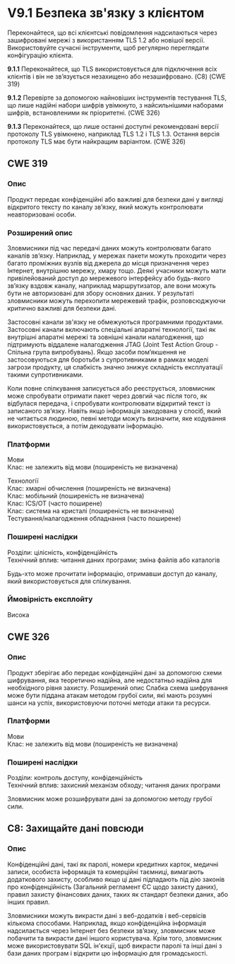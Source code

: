 # V9.1 Безпека зв'язку з клієнтом

Переконайтеся, що всі клієнтські повідомлення надсилаються через зашифровані мережі з використанням TLS 1.2 або новішої версії. Використовуйте сучасні інструменти, щоб регулярно переглядати конфігурацію клієнта.

**9.1.1** Переконайтеся, що TLS використовується для підключення всіх клієнтів і він не зв’язується незахищено або незашифровано. (C8) (CWE 319)

**9.1.2** Перевірте за допомогою найновіших інструментів тестування TLS, що лише надійні набори шифрів увімкнуто, з найсильнішими наборами шифрів, встановленими як пріоритетні. (CWE 326)

**9.1.3** Переконайтеся, що лише останні доступні рекомендовані версії протоколу TLS увімкнено, наприклад TLS 1.2 і TLS 1.3. Остання версія протоколу TLS має бути найкращим варіантом. (CWE 326)

## CWE 319
### Опис
Продукт передає конфіденційні або важливі для безпеки дані у вигляді відкритого тексту по каналу зв’язку, який можуть контролювати неавторизовані особи.
### Розширений опис
Зловмисники під час передачі даних можуть контролювати багато каналів зв’язку. Наприклад, у мережах пакети можуть проходити через багато проміжних вузлів від джерела до місця призначення через Інтернет, внутрішню мережу, хмару тощо. Деякі учасники можуть мати привілейований доступ до мережевого інтерфейсу або будь-якого зв’язку вздовж каналу, наприклад маршрутизатор, але вони можуть бути не авторизовані для збору основних даних. У результаті зловмисники можуть перехопити мережевий трафік, розповсюджуючи критично важливі для безпеки дані.

Застосовні канали зв'язку не обмежуються програмними продуктами. Застосовні канали включають спеціальні апаратні технології, такі як внутрішні апаратні мережі та зовнішні канали налагодження, що підтримують віддалене налагодження JTAG (Joint Test Action Group - Спільна група випробувань). Якщо засоби пом’якшення не застосовуються для боротьби з супротивниками в рамках моделі загрози продукту, ця слабкість значно знижує складність експлуатації такими супротивниками.

Коли повне спілкування записується або реєструється, зловмисник може спробувати отримати пакет через довгий час після того, як відбулася передача, і спробувати контролювати відкритий текст із записаного зв’язку. Навіть якщо інформація закодована у спосіб, який не читається людиною, певні методи можуть визначити, яке кодування використовується, а потім декодувати інформацію.

### Платформи
Мови</br>
Клас: не залежить від мови (поширеність не визначена)

Технології</br>
Клас: хмарні обчислення (поширеність не визначена)</br>
Клас: мобільний (поширеність не визначена)</br>
Клас: ICS/OT (часто поширене)</br>
Клас: система на кристалі (поширеність не визначена)</br>
Тестування/налагодження обладнання (часто поширене)</br>

### Поширені наслідки
Розділи: цілісність, конфіденційність</br>
Технічний вплив: читання даних програми; зміна файлів або каталогів

Будь-хто може прочитати інформацію, отримавши доступ до каналу, який використовується для спілкування.

### Ймовірність експлойту
Висока

## CWE 326
### Опис
Продукт зберігає або передає конфіденційні дані за допомогою схеми шифрування, яка теоретично надійна, але недостатньо надійна для необхідного рівня захисту.
Розширений опис
Слабка схема шифрування може бути піддана атакам методом грубої сили, які мають розумні шанси на успіх, використовуючи поточні методи атаки та ресурси.

### Платформи
Мови</br>
Клас: не залежить від мови (поширеність не визначена)

### Поширені наслідки
Розділи: контроль доступу, конфіденційність</br>
Технічний вплив: захисний механізм обходу; читання даних програми

Зловмисник може розшифрувати дані за допомогою методу грубої сили.

## C8: Захищайте дані повсюди

### Опис
Конфіденційні дані, такі як паролі, номери кредитних карток, медичні записи, особиста інформація та комерційні таємниці, вимагають додаткового захисту, особливо якщо ці дані підпадають під дію законів про конфіденційність (Загальний регламент ЄС щодо захисту даних), правил захисту фінансових даних, таких як стандарт безпеки даних, або інших правил.

Зловмисники можуть викрасти дані з веб-додатків і веб-сервісів кількома способами. Наприклад, якщо конфіденційна інформація надсилається через Інтернет без безпеки зв’язку, зловмисник може побачити та викрасти дані іншого користувача. Крім того, зловмисник може використовувати SQL ін'єкції, щоб викрасти паролі та інші дані з бази даних програм і відкрити цю інформацію для громадськості.